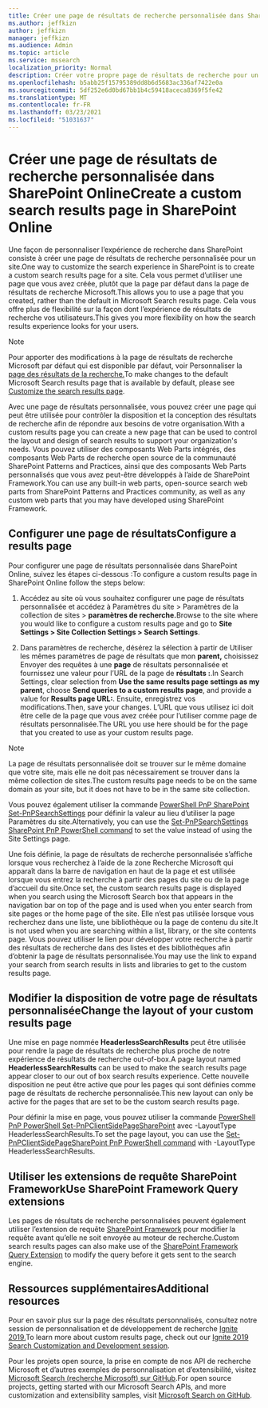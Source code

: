 ```yaml
---
title: Créer une page de résultats de recherche personnalisée dans SharePoint Online
ms.author: jeffkizn
author: jeffkizn
manager: jeffkizn
ms.audience: Admin
ms.topic: article
ms.service: mssearch
localization_priority: Normal
description: Créer votre propre page de résultats de recherche pour un site SharePoint Online
ms.openlocfilehash: b5abb25f15795389dd8b6d5683ac336af7422e0a
ms.sourcegitcommit: 5df252e6d0bd67bb1b4c59418aceca8369f5fe42
ms.translationtype: MT
ms.contentlocale: fr-FR
ms.lasthandoff: 03/23/2021
ms.locfileid: "51031637"
---
```

# <a name="create-a-custom-search-results-page-in-sharepoint-online"></a><span data-ttu-id="a5f66-103">Créer une page de résultats de recherche personnalisée dans SharePoint Online</span><span class="sxs-lookup"><span data-stu-id="a5f66-103">Create a custom search results page in SharePoint Online</span></span>

<span data-ttu-id="a5f66-104">Une façon de personnaliser l’expérience de recherche dans SharePoint consiste à créer une page de résultats de recherche personnalisée pour un site.</span><span class="sxs-lookup"><span data-stu-id="a5f66-104">One way to customize the search experience in SharePoint is to create a custom search results page for a site.</span></span> <span data-ttu-id="a5f66-105">Cela vous permet d’utiliser une page que vous avez créée, plutôt que la page par défaut dans la page de résultats de recherche Microsoft.</span><span class="sxs-lookup"><span data-stu-id="a5f66-105">This allows you to use a page that you created, rather than the default in Microsoft Search results page.</span></span> <span data-ttu-id="a5f66-106">Cela vous offre plus de flexibilité sur la façon dont l’expérience de résultats de recherche vos utilisateurs.</span><span class="sxs-lookup"><span data-stu-id="a5f66-106">This gives you more flexibility on how the search results experience looks for your users.</span></span>

>[!NOTE]
> <span data-ttu-id="a5f66-107">Pour apporter des modifications à la page de résultats de recherche Microsoft par défaut qui est disponible par défaut, voir Personnaliser la [page des résultats de la recherche.](customize-search-page.md)</span><span class="sxs-lookup"><span data-stu-id="a5f66-107">To make changes to the default Microsoft Search results page that is available by default, please see [Customize the search results page](customize-search-page.md).</span></span>

<span data-ttu-id="a5f66-108">Avec une page de résultats personnalisée, vous pouvez créer une page qui peut être utilisée pour contrôler la disposition et la conception des résultats de recherche afin de répondre aux besoins de votre organisation.</span><span class="sxs-lookup"><span data-stu-id="a5f66-108">With a custom results page you can create a new page that can be used to control the layout and design of search results to support your organization's needs.</span></span> <span data-ttu-id="a5f66-109">Vous pouvez utiliser des composants Web Parts intégrés, des composants Web Parts de recherche open source de la communauté SharePoint Patterns and Practices, ainsi que des composants Web Parts personnalisés que vous avez peut-être développés à l’aide de SharePoint Framework.</span><span class="sxs-lookup"><span data-stu-id="a5f66-109">You can use any built-in web parts, open-source search web parts from SharePoint Patterns and Practices community, as well as any custom web parts that you may have developed using SharePoint Framework.</span></span>

## <a name="configure-a-results-page"></a><span data-ttu-id="a5f66-110">Configurer une page de résultats</span><span class="sxs-lookup"><span data-stu-id="a5f66-110">Configure a results page</span></span>

<span data-ttu-id="a5f66-111">Pour configurer une page de résultats personnalisée dans SharePoint Online, suivez les étapes ci-dessous :</span><span class="sxs-lookup"><span data-stu-id="a5f66-111">To configure a custom results page in SharePoint Online follow the steps below:</span></span>

1. <span data-ttu-id="a5f66-112">Accédez au site où vous souhaitez configurer une page de résultats personnalisée et accédez à Paramètres du site > Paramètres de la collection de sites > **paramètres de recherche.**</span><span class="sxs-lookup"><span data-stu-id="a5f66-112">Browse to the site where you would like to configure a custom results page and go to **Site Settings > Site Collection Settings > Search Settings**.</span></span>

2. <span data-ttu-id="a5f66-113">Dans paramètres de recherche, désérez la sélection à partir de Utiliser les mêmes paramètres de page de résultats que mon **parent,** choisissez Envoyer des requêtes à une **page** de résultats personnalisée et fournissez une valeur pour l’URL de la page de **résultats :**.</span><span class="sxs-lookup"><span data-stu-id="a5f66-113">In Search Settings, clear selection from **Use the same results page settings as my parent**, choose **Send queries to a custom results page**, and provide a value for **Results page URL:**.</span></span> <span data-ttu-id="a5f66-114">Ensuite, enregistrez vos modifications.</span><span class="sxs-lookup"><span data-stu-id="a5f66-114">Then, save your changes.</span></span> <span data-ttu-id="a5f66-115">L’URL que vous utilisez ici doit être celle de la page que vous avez créée pour l’utiliser comme page de résultats personnalisée.</span><span class="sxs-lookup"><span data-stu-id="a5f66-115">The URL you use here should be for the page that you created to use as your custom results page.</span></span>

>[!NOTE]
> <span data-ttu-id="a5f66-116">La page de résultats personnalisée doit se trouver sur le même domaine que votre site, mais elle ne doit pas nécessairement se trouver dans la même collection de sites.</span><span class="sxs-lookup"><span data-stu-id="a5f66-116">The custom results page needs to be on the same domain as your site, but it does not have to be in the same site collection.</span></span>  

<span data-ttu-id="a5f66-117">Vous pouvez également utiliser la commande [PowerShell PnP SharePoint Set-PnPSearchSettings](/powershell/module/sharepoint-pnp/set-pnpsearchsettings?view=sharepoint-ps) pour définir la valeur au lieu d’utiliser la page Paramètres du site.</span><span class="sxs-lookup"><span data-stu-id="a5f66-117">Alternatively, you can use the [Set-PnPSearchSettings SharePoint PnP PowerShell command](/powershell/module/sharepoint-pnp/set-pnpsearchsettings?view=sharepoint-ps) to set the value instead of using the Site Settings page.</span></span>

<span data-ttu-id="a5f66-118">Une fois définie, la page de résultats de recherche personnalisée s’affiche lorsque vous recherchez à l’aide de la zone Recherche Microsoft qui apparaît dans la barre de navigation en haut de la page et est utilisée lorsque vous entrez la recherche à partir des pages du site ou de la page d’accueil du site.</span><span class="sxs-lookup"><span data-stu-id="a5f66-118">Once set, the custom search results page is displayed when you search using the Microsoft Search box that appears in the navigation bar on top of the page and is used when you enter search from site pages or the home page of the site.</span></span> <span data-ttu-id="a5f66-119">Elle n’est pas utilisée lorsque vous recherchez dans une liste, une bibliothèque ou la page de contenu du site.</span><span class="sxs-lookup"><span data-stu-id="a5f66-119">It is not used when you are searching within a list, library, or the site contents page.</span></span> <span data-ttu-id="a5f66-120">Vous pouvez utiliser le lien pour développer votre recherche à partir des résultats de recherche dans des listes et des bibliothèques afin d’obtenir la page de résultats personnalisée.</span><span class="sxs-lookup"><span data-stu-id="a5f66-120">You may use the link to expand your search from search results in lists and libraries to get to the custom results page.</span></span>

## <a name="change-the-layout-of-your-custom-results-page"></a><span data-ttu-id="a5f66-121">Modifier la disposition de votre page de résultats personnalisée</span><span class="sxs-lookup"><span data-stu-id="a5f66-121">Change the layout of your custom results page</span></span>

<span data-ttu-id="a5f66-122">Une mise en page nommée **HeaderlessSearchResults** peut être utilisée pour rendre la page de résultats de recherche plus proche de notre expérience de résultats de recherche out-of-box.</span><span class="sxs-lookup"><span data-stu-id="a5f66-122">A page layout named **HeaderlessSearchResults** can be used to make the search results page appear closer to our out of box search results experience.</span></span> <span data-ttu-id="a5f66-123">Cette nouvelle disposition ne peut être active que pour les pages qui sont définies comme page de résultats de recherche personnalisée.</span><span class="sxs-lookup"><span data-stu-id="a5f66-123">This new layout can only be active for the pages that are set to be the custom search results page.</span></span>

<span data-ttu-id="a5f66-124">Pour définir la mise en page, vous pouvez utiliser la commande [PowerShell PnP PowerShell Set-PnPClientSidePageSharePoint](/powershell/module/sharepoint-pnp/set-pnpclientsidepage?view=sharepoint-ps) avec -LayoutType HeaderlessSearchResults.</span><span class="sxs-lookup"><span data-stu-id="a5f66-124">To set the page layout, you can use the [Set-PnPClientSidePageSharePoint PnP PowerShell command](/powershell/module/sharepoint-pnp/set-pnpclientsidepage?view=sharepoint-ps) with -LayoutType HeaderlessSearchResults.</span></span>

## <a name="use-sharepoint-framework-query-extensions"></a><span data-ttu-id="a5f66-125">Utiliser les extensions de requête SharePoint Framework</span><span class="sxs-lookup"><span data-stu-id="a5f66-125">Use SharePoint Framework Query extensions</span></span>

<span data-ttu-id="a5f66-126">Les pages de résultats de recherche personnalisées peuvent également utiliser l’extension de requête [SharePoint Framework](/sharepoint/dev/spfx/building-search-extensions) pour modifier la requête avant qu’elle ne soit envoyée au moteur de recherche.</span><span class="sxs-lookup"><span data-stu-id="a5f66-126">Custom search results pages can also make use of the [SharePoint Framework Query Extension](/sharepoint/dev/spfx/building-search-extensions) to modify the query before it gets sent to the search engine.</span></span>

## <a name="additional-resources"></a><span data-ttu-id="a5f66-127">Ressources supplémentaires</span><span class="sxs-lookup"><span data-stu-id="a5f66-127">Additional resources</span></span>

<span data-ttu-id="a5f66-128">Pour en savoir plus sur la page des résultats personnalisés, consultez notre session de personnalisation et de développement de recherche [Ignite 2019.](https://myignite.techcommunity.microsoft.com/sessions/85238?source=sessions)</span><span class="sxs-lookup"><span data-stu-id="a5f66-128">To learn more about custom results page, check out our [Ignite 2019 Search Customization and Development session](https://myignite.techcommunity.microsoft.com/sessions/85238?source=sessions).</span></span>

<span data-ttu-id="a5f66-129">Pour les projets open source, la prise en compte de nos API de recherche Microsoft et d’autres exemples de personnalisation et d’extensibilité, visitez [Microsoft Search (recherche Microsoft) sur GitHub](https://github.com/microsoft-search).</span><span class="sxs-lookup"><span data-stu-id="a5f66-129">For open source projects, getting started with our Microsoft Search APIs, and more customization and extensibility samples, visit [Microsoft Search on GitHub](https://github.com/microsoft-search).</span></span>